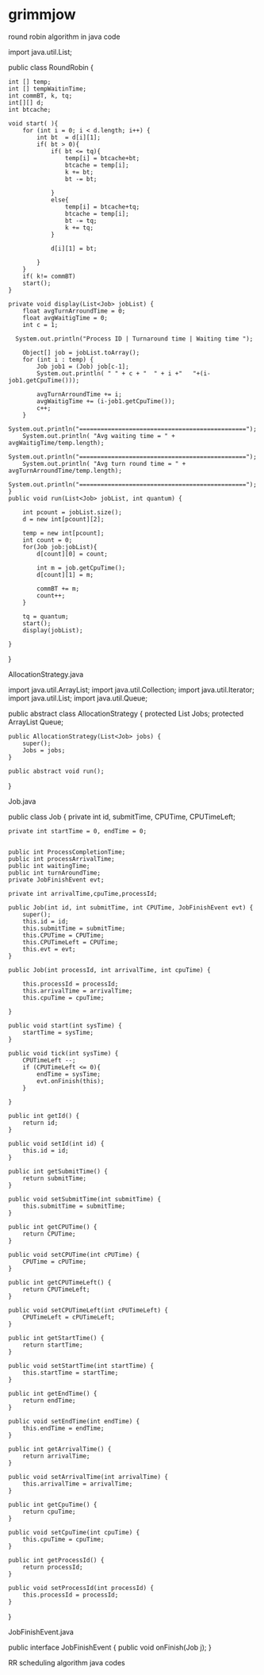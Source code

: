 # grimmjow


round robin algorithm in java code

import java.util.List;

public class RoundRobin {
    
    int [] temp;
    int [] tempWaitinTime;
    int commBT, k, tq;
    int[][] d;
    int btcache;
    
    void start( ){
        for (int i = 0; i < d.length; i++) {
            int bt  = d[i][1];
            if( bt > 0){
                if( bt <= tq){
                    temp[i] = btcache+bt;
                    btcache = temp[i];
                    k += bt;
                    bt -= bt;
                    
                }
                else{
                    temp[i] = btcache+tq;
                    btcache = temp[i];
                    bt -= tq;
                    k += tq;
                }
                
                d[i][1] = bt;
                
            }
        }
        if( k!= commBT)
        start();
    }
    
    private void display(List<Job> jobList) {
        float avgTurnArroundTime = 0;
        float avgWaitigTime = 0;
        int c = 1;
       
      System.out.println("Process ID | Turnaround time | Waiting time ");
        
        Object[] job = jobList.toArray();
        for (int i : temp) {
            Job job1 = (Job) job[c-1];
            System.out.println( " " + c + "  " + i +"   "+(i-job1.getCpuTime()));
           
            avgTurnArroundTime += i;
            avgWaitigTime += (i-job1.getCpuTime());
            c++;
        }
        System.out.println("===============================================");
        System.out.println( "Avg waiting time = " + avgWaitigTime/temp.length);
        System.out.println("===============================================");
        System.out.println( "Avg turn round time = " + avgTurnArroundTime/temp.length);
        System.out.println("===============================================");
    }
    public void run(List<Job> jobList, int quantum) {
        
        int pcount = jobList.size();
        d = new int[pcount][2];
        
        temp = new int[pcount];
        int count = 0;
        for(Job job:jobList){
            d[count][0] = count;
            
            int m = job.getCpuTime();
            d[count][1] = m;
            
            commBT += m;
            count++;
        }
        
        tq = quantum;
        start();
        display(jobList);
        
    }
}


AllocationStrategy.java


import java.util.ArrayList;
import java.util.Collection;
import java.util.Iterator;
import java.util.List;
import java.util.Queue;



public abstract class AllocationStrategy {
    protected List<Job> Jobs;
    protected ArrayList<Job> Queue;
    
    public AllocationStrategy(List<Job> jobs) {
        super();
        Jobs = jobs;
    }
    
    public abstract void run();
   
}

Job.java




public class Job {
    private int id, submitTime, CPUTime, CPUTimeLeft;
    
    private int startTime = 0, endTime = 0;
    
    
    public int ProcessCompletionTime;
    public int processArrivalTime;
    public int waitingTime;
    public int turnAroundTime;
    private JobFinishEvent evt;
    
    private int arrivalTime,cpuTime,processId;
    
    public Job(int id, int submitTime, int CPUTime, JobFinishEvent evt) {
        super();
        this.id = id;
        this.submitTime = submitTime;
        this.CPUTime = CPUTime;
        this.CPUTimeLeft = CPUTime;
        this.evt = evt;
    }
    
    public Job(int processId, int arrivalTime, int cpuTime) {
        
        this.processId = processId;
        this.arrivalTime = arrivalTime;
        this.cpuTime = cpuTime;
        
    }
    
    public void start(int sysTime) {
        startTime = sysTime;
    }
    
    public void tick(int sysTime) {
        CPUTimeLeft --;
        if (CPUTimeLeft <= 0){
            endTime = sysTime;
            evt.onFinish(this);
        }
        
    }
    
    public int getId() {
        return id;
    }
    
    public void setId(int id) {
        this.id = id;
    }
    
    public int getSubmitTime() {
        return submitTime;
    }
    
    public void setSubmitTime(int submitTime) {
        this.submitTime = submitTime;
    }
    
    public int getCPUTime() {
        return CPUTime;
    }
    
    public void setCPUTime(int cPUTime) {
        CPUTime = cPUTime;
    }
    
    public int getCPUTimeLeft() {
        return CPUTimeLeft;
    }
    
    public void setCPUTimeLeft(int cPUTimeLeft) {
        CPUTimeLeft = cPUTimeLeft;
    }
    
    public int getStartTime() {
        return startTime;
    }
    
    public void setStartTime(int startTime) {
        this.startTime = startTime;
    }
    
    public int getEndTime() {
        return endTime;
    }
    
    public void setEndTime(int endTime) {
        this.endTime = endTime;
    }
    
    public int getArrivalTime() {
        return arrivalTime;
    }
    
    public void setArrivalTime(int arrivalTime) {
        this.arrivalTime = arrivalTime;
    }
    
    public int getCpuTime() {
        return cpuTime;
    }
    
    public void setCpuTime(int cpuTime) {
        this.cpuTime = cpuTime;
    }
    
    public int getProcessId() {
        return processId;
    }
    
    public void setProcessId(int processId) {
        this.processId = processId;
    }
    
    
}




JobFinishEvent.java



public interface JobFinishEvent {
    public void onFinish(Job j);
}

RR scheduling algorithm java codes
